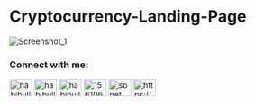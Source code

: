# Cryptocurrency-Landing-Page
![Screenshot_1](https://user-images.githubusercontent.com/82251942/116773029-c308e380-aa74-11eb-91c5-65f6d4b622fd.jpg)

<h3 align="left">Connect with me:</h3>
<p align="left">
<a href="https://instagram.com/habibullasonet" target="blank"><img align="center" src="https://raw.githubusercontent.com/rahuldkjain/github-profile-readme-generator/master/src/images/icons/Social/instagram.svg" alt="habibullasonet" height="30" width="40" /></a>
<a href="https://fb.com/habibulla.sonet" target="blank"><img align="center" src="https://raw.githubusercontent.com/rahuldkjain/github-profile-readme-generator/master/src/images/icons/Social/facebook.svg" alt="habibulla.sonet" height="30" width="40" /></a>
<a href="https://twitter.com/habibullasonet" target="blank"><img align="center" src="https://raw.githubusercontent.com/rahuldkjain/github-profile-readme-generator/master/src/images/icons/Social/twitter.svg" alt="habibullasonet" height="30" width="40" /></a>
<a href="https://stackoverflow.com/users/15610618" target="blank"><img align="center" src="https://raw.githubusercontent.com/rahuldkjain/github-profile-readme-generator/master/src/images/icons/Social/stack-overflow.svg" alt="15610618" height="30" width="40" /></a>
<a href="https://www.hackerrank.com/sonet" target="blank"><img align="center" src="https://raw.githubusercontent.com/rahuldkjain/github-profile-readme-generator/master/src/images/icons/Social/hackerrank.svg" alt="sonet" height="30" width="40" /></a>
<a href="https://www.youtube.com/c/https://www.youtube.com/channel/uc4fwx--cfa6hoxf-6mp2b3w" target="blank"><img align="center" src="https://raw.githubusercontent.com/rahuldkjain/github-profile-readme-generator/master/src/images/icons/Social/youtube.svg" alt="https://www.youtube.com/channel/uc4fwx--cfa6hoxf-6mp2b3w" height="30" width="40" /></a>
</p>
